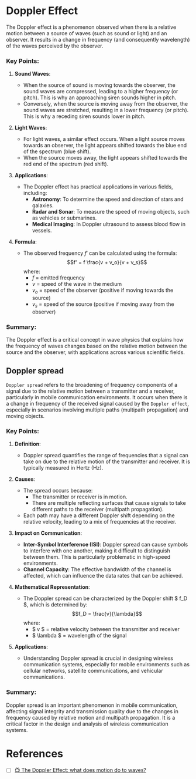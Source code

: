 # Doppler Effect

The Doppler effect is a phenomenon observed when there is a relative motion between a source of waves (such as sound or light) and an observer. It results in a change in frequency (and consequently wavelength) of the waves perceived by the observer.

### Key Points:

1. **Sound Waves**:
   - When the source of sound is moving towards the observer, the sound waves are compressed, leading to a higher frequency (or pitch). This is why an approaching siren sounds higher in pitch.
   - Conversely, when the source is moving away from the observer, the sound waves are stretched, resulting in a lower frequency (or pitch). This is why a receding siren sounds lower in pitch.

2. **Light Waves**:
   - For light waves, a similar effect occurs. When a light source moves towards an observer, the light appears shifted towards the blue end of the spectrum (blue shift).
   - When the source moves away, the light appears shifted towards the red end of the spectrum (red shift).

3. **Applications**:
   - The Doppler effect has practical applications in various fields, including:
     - **Astronomy**: To determine the speed and direction of stars and galaxies.
     - **Radar and Sonar**: To measure the speed of moving objects, such as vehicles or submarines.
     - **Medical Imaging**: In Doppler ultrasound to assess blood flow in vessels.

4. **Formula**:
   - The observed frequency $f'$ can be calculated using the formula:
     $$f' = f \frac{v + v_o}{v + v_s}$$
     where:
     - $f$ = emitted frequency
     - $v$ = speed of the wave in the medium
     - $v_o$ = speed of the observer (positive if moving towards the source)
     - $v_s$ = speed of the source (positive if moving away from the observer)

### Summary:
The Doppler effect is a critical concept in wave physics that explains how the frequency of waves changes based on the relative motion between the source and the observer, with applications across various scientific fields.

## Doppler spread

`Doppler spread` refers to the broadening of frequency components of a signal due to the relative motion between a transmitter and a receiver, particularly in mobile communication environments. It occurs when there is a change in frequency of the received signal caused by the `Doppler effect`, especially in scenarios involving multiple paths (multipath propagation) and moving objects.

### Key Points:

1. **Definition**:
   - Doppler spread quantifies the range of frequencies that a signal can take on due to the relative motion of the transmitter and receiver. It is typically measured in Hertz (Hz).

2. **Causes**:
   - The spread occurs because:
     - The transmitter or receiver is in motion.
     - There are multiple reflecting surfaces that cause signals to take different paths to the receiver (multipath propagation).
   - Each path may have a different Doppler shift depending on the relative velocity, leading to a mix of frequencies at the receiver.

3. **Impact on Communication**:
   - **Inter-Symbol Interference (ISI)**: Doppler spread can cause symbols to interfere with one another, making it difficult to distinguish between them. This is particularly problematic in high-speed environments.
   - **Channel Capacity**: The effective bandwidth of the channel is affected, which can influence the data rates that can be achieved.

4. **Mathematical Representation**:
   - The Doppler spread can be characterized by the Doppler shift $ f_D $, which is determined by:
     $$f_D = \frac{v}{\lambda}$$
     where:
     - $ v $ = relative velocity between the transmitter and receiver
     - $ \lambda $ = wavelength of the signal

5. **Applications**:
   - Understanding Doppler spread is crucial in designing wireless communication systems, especially for mobile environments such as cellular networks, satellite communications, and vehicular communications.

### Summary:
Doppler spread is an important phenomenon in mobile communication, affecting signal integrity and transmission quality due to the changes in frequency caused by relative motion and multipath propagation. It is a critical factor in the design and analysis of wireless communication systems.

# References

- [ ] [:tv: The Doppler Effect: what does motion do to waves?](https://www.youtube.com/watch?v=h4OnBYrbCjY)
